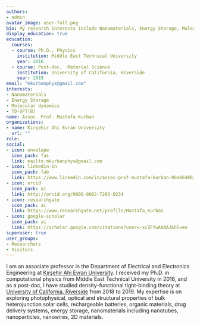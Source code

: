 ```yaml
---
authors:
- admin
avatar_image: user-full.png
bio: My research interests include Nanomaterials, Energy Storage, Molecular dynamics, TD-DFT, DFTB
display_education: true
education:
  courses:
  - course: Ph.D., Physics
    institution: Middle East Technical University
    year: 2016
  - course: Post-doc,  Material Science
    institution: University of California, Riverside
    year: 2019
email: "mkurbanphys@gmail.com"
interests:
- Nanomaterials
- Energy Storage
- Molecular dynamics
- TD-DFT(B)
name: Assoc. Prof. Mustafa Kurban
organizations:
- name: Kırşehir Ahi Evran University
  url: ""
role: 
social:
- icon: envelope
  icon_pack: fas
  link: mailto:mkurbanphys@gmail.com
- icon: linkedin-in
  icon_pack: fab
  link: https://www.linkedin.com/in/assoc-prof-mustafa-kurban-9ba46480/
- icon: orcid
  icon_pack: ai
  link: http://orcid.org/0000-0002-7263-0234
- icon: researchgate
  icon_pack: ai
  link: https://www.researchgate.net/profile/Mustafa_Kurban
- icon: google-scholar
  icon_pack: ai
  link: https://scholar.google.com/citations?user=-xcZFYwAAAAJ&hl=en
superuser: true
user_groups:
- Researchers
- Visitors
---
```



I am an associate professor in the Department of Electrical and Electronics Engineering at [Kırşehir Ahi Evran University](https://www.ahievran.edu.tr/en/). I received my Ph.D. in computational physics from Middle East Technical University in 2016, and as a post-doc, I have studied density-functional tight-binding theory at [University of California, Riverside](https://www.ucr.edu/) from 2018 to 2019. My expertise is on exploring photophysical, optical and structural properties of bulk heterojunction solar cells, rechargeable batteries, organic materials, drug delivery systems, energy storage, nanomaterials including nanotubes, nanoparticles, nanowires, 2D materials.  


